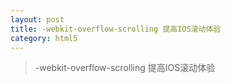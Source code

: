 ```yaml
---
layout: post
title: -webkit-overflow-scrolling 提高IOS滚动体验
category: html5
---
```


>-webkit-overflow-scrolling 提高IOS滚动体验